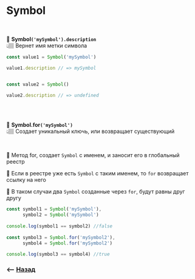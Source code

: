 # Symbol 

<br>

💠 **Symbol`('mySymbol').description`**  
👆🏽 Вернет имя метки символа
```javascript
const value1 = Symbol('mySymbol')

value1.description // => mySymbol


const value2 = Symbol()

value2.description // => undefined
```


<br><br>

💠 **Symbol.for`('mySymbol')`**  
👆🏽 Создает уникальный ключь, или возвращает существующий

<br>

🎯 Метод for, создает `Symbol` с именем, и заносит его в глобальный реестр  

🎯 Если в реестре уже есть `Symbol` с таким именем, то `for` возвращает ссылку на него

🎯 В таком случаи два `Symbol` созданные через `for`, будут равны друг другу
```javascript
const symbol1 = Symbol('mySymbol'),
      symbol2 = Symbol('mySymbol')
      
console.log(symbol1 == symbol2) //false
      
const symbol3 = Symbol.for('mySymbol2'),
      symbol4 = Symbol.for('mySymbol2')

console.log(symbol3 == symbol4) //true
```


### ⟵ **<a href="../../readme.md">Назад</a>**